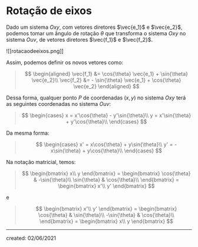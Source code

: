 # Rotação de eixos
Dado um sistema $Oxy$, com vetores diretores $\vec{e_1}$ e $\vec{e_2}$, podemos tomar um ângulo de rotação $\theta$ que transforma o sistema $Oxy$ no sistema $Ouv$, de vetores diretores $\vec{f_1}$ e $\vec{f_2}$.

![[rotacaodeeixos.png]]

Assim, podemos definir os novos vetores como:

>$$
\begin{aligned}
  \vec{f_1} &= \cos{\theta} \vec{e_1} + \sin{\theta} \vec{e_2}\\
  \vec{f_2} &= - \sin{\theta} \vec{e_1} + \cos{\theta} \vec{e_2}
\end{aligned}
>$$

Dessa forma, qualquer ponto $P$ de coordenadas $(x,y)$ no sistema $Oxy$ terá as seguintes coordenadas no sistema $Ouv$:

>$$
\begin{cases}
  x = x'\cos{\theta} - y'\sin{\theta}\\
  y = x'\sin{\theta} + y'\cos{\theta}\\
\end{cases}
>$$

Da mesma forma:

>$$
\begin{cases}
  x' = x\cos{\theta} + y\sin{\theta}\\
  y' = -x\sin{\theta} + y\cos{\theta}\\
\end{cases}
>$$

Na notação matricial, temos:

>$$
\begin{bmatrix}
  x\\
  y
\end{bmatrix} =
\begin{bmatrix}
  \cos{\theta} & -\sin{\theta}\\
  \sin{\theta} & \cos{\theta}\\
\end{bmatrix} =
\begin{bmatrix}
  x'\\
  y'
\end{bmatrix}
>$$

e

>$$
\begin{bmatrix}
  x'\\
  y'
\end{bmatrix} =
\begin{bmatrix}
  \cos{\theta} & \sin{\theta}\\
  -\sin{\theta} & \cos{\theta}\\
\end{bmatrix} =
\begin{bmatrix}
  x\\
  y
\end{bmatrix}
>$$

---

created: 02/06/2021
